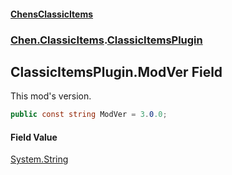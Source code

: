 
#### [ChensClassicItems](./index 'index')

### [Chen.ClassicItems](./Chen-ClassicItems 'Chen.ClassicItems').[ClassicItemsPlugin](./Chen-ClassicItems-ClassicItemsPlugin 'Chen.ClassicItems.ClassicItemsPlugin')

## ClassicItemsPlugin.ModVer Field
This mod's version.  
```csharp
public const string ModVer = 3.0.0;
```

#### Field Value
[System.String](https://docs.microsoft.com/en-us/dotnet/api/System.String 'System.String')  

